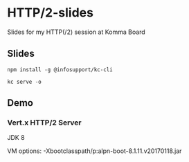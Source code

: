 # HTTP/2-slides

Slides for my HTTP(/2) session at Komma Board

## Slides

`npm install -g @infosupport/kc-cli`

`kc serve -o`


## Demo

### Vert.x HTTP/2 Server

JDK 8

VM options: -Xbootclasspath/p:alpn-boot-8.1.11.v20170118.jar
